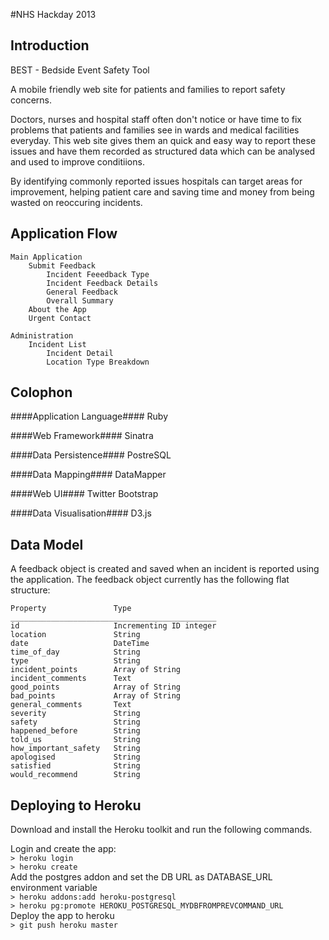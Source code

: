 #NHS Hackday 2013

## Introduction

BEST - Bedside Event Safety Tool

A mobile friendly web site for patients and families to report safety
concerns.

Doctors, nurses and hospital staff often don't notice or have time to
fix problems that patients and families see in wards and medical
facilities everyday. This web site gives them an quick and easy way to
report these issues and have them recorded as structured data which can
be analysed and used to improve conditiions. 

By identifying commonly reported issues hospitals can target areas for 
improvement, helping patient care and saving time and money from 
being wasted on reoccuring incidents.

## Application Flow

    Main Application
        Submit Feedback
            Incident Feeedback Type
            Incident Feedback Details
            General Feedback
            Overall Summary
        About the App
        Urgent Contact

    Administration
        Incident List
            Incident Detail
            Location Type Breakdown

## Colophon

####Application Language####
Ruby

####Web Framework####
Sinatra

####Data Persistence####
PostreSQL

####Data Mapping####
DataMapper

####Web UI####
Twitter Bootstrap

####Data Visualisation####
D3.js

## Data Model

A feedback object is created and saved when an incident is reported using the application. The feedback object currently has the following flat structure:

    Property               Type
    ______________________________________________
    id                     Incrementing ID integer
    location               String
    date                   DateTime
    time_of_day            String
    type                   String
    incident_points        Array of String
    incident_comments      Text
    good_points            Array of String
    bad_points             Array of String
    general_comments       Text
    severity               String
    safety                 String
    happened_before        String
    told_us                String
    how_important_safety   String
    apologised             String
    satisfied              String
    would_recommend        String


## Deploying to Heroku

Download and install the Heroku toolkit and run the following commands.

Login and create the app:  
`> heroku login`  
`> heroku create`  
Add the postgres addon and set the DB URL as DATABASE_URL environment variable  
`> heroku addons:add heroku-postgresql`  
`> heroku pg:promote HEROKU_POSTGRESQL_MYDBFROMPREVCOMMAND_URL`  
Deploy the app to heroku  
`> git push heroku master`  
